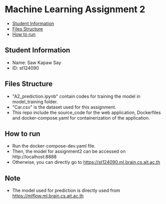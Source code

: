 # Machine Learning Assignment 2

- [Student Information](#student-information)
- [Files Structure](#files-structure)
- [How to run](#how-to-run)

## Student Information
 - Name: Saw Kapaw Say
 - ID: st124090

## Files Structure
 - "A2_prediction.ipynb" contain codes for training the model in model_training folder.
 - "Car.csv" is the dataset used for this assignment.
 - This repo include the source_code for the web application, Dockerfiles and docker-compose.yaml for containerization of the application.

## How to run
 - Run the docker-compose-dev.yaml file.
 - Then, the model for assignment2 can be accessed on http://localhost:8888
 - Otherwise, you can directly go to https://st124090.ml.brain.cs.ait.ac.th

## Note
 - The model used for prediction is directly used from https://mlflow.ml.brain.cs.ait.ac.th

